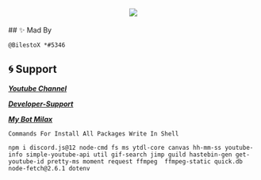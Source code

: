 <h1 align="center"><img src="https://cdn.discordapp.com/attachments/841068957888937987/890732080118521866/Banner.png"></h1>
## ✨ Mad By

```@BilestoX *#5346```

## 🌀 Support

[***Youtube Channel***](https://www.youtube.com/channel/UC5FxaVVR1JBHJjo6_SigGfQ)

[***Developer-Support***](https://discord.gg/developer-support)

[***My Bot Milax***](https://discord.com/api/oauth2/authorize?client_id=906284355998072932&permissions=8&scope=bot)

`Commands For Install All Packages Write In Shell`

`
npm i discord.js@12 node-cmd fs ms ytdl-core canvas hh-mm-ss youtube-info simple-youtube-api util gif-search jimp guild hastebin-gen get-youtube-id pretty-ms moment request ffmpeg 
ffmpeg-static quick.db node-fetch@2.6.1 dotenv
`
